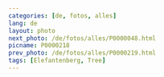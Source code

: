 ```yaml
---
categories: [de, fotos, alles]
lang: de
layout: photo
next_photo: /de/fotos/alles/P0000048.html
picname: P0000218
prev_photo: /de/fotos/alles/P0000219.html
tags: [Elefantenberg, Tree]
---
```

